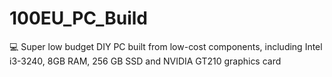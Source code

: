 # 100EU_PC_Build
💻 Super low budget DIY PC built from low-cost components, including Intel i3-3240, 8GB RAM, 256 GB SSD and NVIDIA GT210 graphics card
